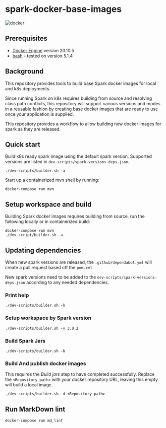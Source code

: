 # spark-docker-base-images

![docker](https://img.shields.io/badge/docker-%3E=_20.10.05-brightgreen.svg?style=flat&logo=docker)

## Prerequisites

* [Docker Engine](https://docs.docker.com/engine/install/) version 20.10.5
* [bash](https://www.gnu.org/software/bash/) - tested on version 5.1.4

## Background

This repository provides tools to build base Spark docker images
for local and k8s deployments.

Since running Spark on k8s requires building from source and resolving class path conflicts,
this repository will support various versions and modes in a reusable fashion
by creating base docker images that are ready to use once your application is supplied.

This repository provides a workflow to allow building new docker images for spark as they are released.

## Quick start

Build k8s ready spark image using the default spark version.
Supported versions are listed in `dev-scripts/spark-versions-deps.json`.

```shell
./dev-scripts/builder.sh -a
```

Start up a containerized mvn shell by running:

```shell
docker-compose run mvn
```

## Setup workspace and build

Building Spark docker images requires building from source, run the following locally or in containerized build:

```shell
docker-compose run mvn
./dev-script/builder.sh -a
```

## Updating dependencies

When new spark versions are released, the `.github/dependabot.yml` will create a pull request based off the `pom.xml`.

New spark versions need to be added to the `dev-scripts/spark-versions-deps.json` according to any needed dependencies.

### Print help

```shell
./dev-scripts/builder.sh -h
```

### Setup workspace by Spark version

```shell
./dev-scripts/builder.sh -v 3.0.2
```

### Build Spark Jars

```shell
./dev-scripts/builder.sh -b
```

### Build And publish docker images

This requires the *Build jars* step to have completed successfully.
Replace the `<Repository path>` with your docker repository URL, leaving this empty will build a local image.

```shell
./dev-scripts/builder.sh -d <Repository path>
```

## Run MarkDown lint

```shell
docker-compose run md_lint
```
